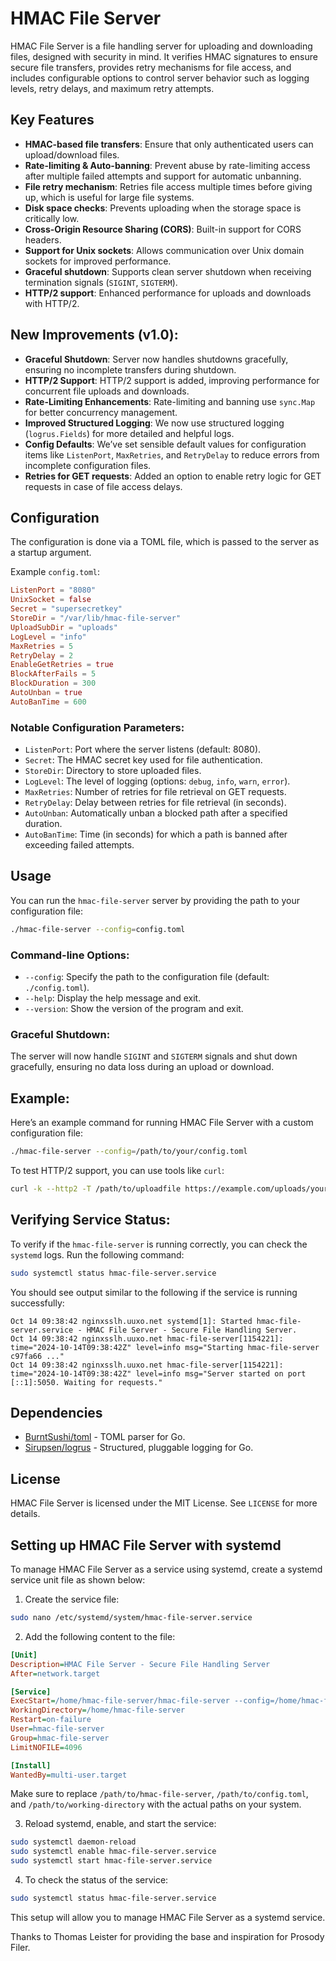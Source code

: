
# HMAC File Server

HMAC File Server is a file handling server for uploading and downloading files, designed with security in mind. It verifies HMAC signatures to ensure secure file transfers, provides retry mechanisms for file access, and includes configurable options to control server behavior such as logging levels, retry delays, and maximum retry attempts.

## Key Features
- **HMAC-based file transfers**: Ensure that only authenticated users can upload/download files.
- **Rate-limiting & Auto-banning**: Prevent abuse by rate-limiting access after multiple failed attempts and support for automatic unbanning.
- **File retry mechanism**: Retries file access multiple times before giving up, which is useful for large file systems.
- **Disk space checks**: Prevents uploading when the storage space is critically low.
- **Cross-Origin Resource Sharing (CORS)**: Built-in support for CORS headers.
- **Support for Unix sockets**: Allows communication over Unix domain sockets for improved performance.
- **Graceful shutdown**: Supports clean server shutdown when receiving termination signals (`SIGINT`, `SIGTERM`).
- **HTTP/2 support**: Enhanced performance for uploads and downloads with HTTP/2.

## New Improvements (v1.0):
- **Graceful Shutdown**: Server now handles shutdowns gracefully, ensuring no incomplete transfers during shutdown.
- **HTTP/2 Support**: HTTP/2 support is added, improving performance for concurrent file uploads and downloads.
- **Rate-Limiting Enhancements**: Rate-limiting and banning use `sync.Map` for better concurrency management.
- **Improved Structured Logging**: We now use structured logging (`logrus.Fields`) for more detailed and helpful logs.
- **Config Defaults**: We’ve set sensible default values for configuration items like `ListenPort`, `MaxRetries`, and `RetryDelay` to reduce errors from incomplete configuration files.
- **Retries for GET requests**: Added an option to enable retry logic for GET requests in case of file access delays.

## Configuration
The configuration is done via a TOML file, which is passed to the server as a startup argument.

Example `config.toml`:

```toml
ListenPort = "8080"
UnixSocket = false
Secret = "supersecretkey"
StoreDir = "/var/lib/hmac-file-server"
UploadSubDir = "uploads"
LogLevel = "info"
MaxRetries = 5
RetryDelay = 2
EnableGetRetries = true
BlockAfterFails = 5
BlockDuration = 300
AutoUnban = true
AutoBanTime = 600
```

### Notable Configuration Parameters:
- `ListenPort`: Port where the server listens (default: 8080).
- `Secret`: The HMAC secret key used for file authentication.
- `StoreDir`: Directory to store uploaded files.
- `LogLevel`: The level of logging (options: `debug`, `info`, `warn`, `error`).
- `MaxRetries`: Number of retries for file retrieval on GET requests.
- `RetryDelay`: Delay between retries for file retrieval (in seconds).
- `AutoUnban`: Automatically unban a blocked path after a specified duration.
- `AutoBanTime`: Time (in seconds) for which a path is banned after exceeding failed attempts.

## Usage
You can run the `hmac-file-server` server by providing the path to your configuration file:

```bash
./hmac-file-server --config=config.toml
```

### Command-line Options:
- `--config`: Specify the path to the configuration file (default: `./config.toml`).
- `--help`: Display the help message and exit.
- `--version`: Show the version of the program and exit.

### Graceful Shutdown:
The server will now handle `SIGINT` and `SIGTERM` signals and shut down gracefully, ensuring no data loss during an upload or download.

## Example:
Here’s an example command for running HMAC File Server with a custom configuration file:

```bash
./hmac-file-server --config=/path/to/your/config.toml
```

To test HTTP/2 support, you can use tools like `curl`:

```bash
curl -k --http2 -T /path/to/uploadfile https://example.com/uploads/yourfile
```

## Verifying Service Status:
To verify if the `hmac-file-server` is running correctly, you can check the `systemd` logs. Run the following command:

```bash
sudo systemctl status hmac-file-server.service
```

You should see output similar to the following if the service is running successfully:

```
Oct 14 09:38:42 nginxsslh.uuxo.net systemd[1]: Started hmac-file-server.service - HMAC File Server - Secure File Handling Server.
Oct 14 09:38:42 nginxsslh.uuxo.net hmac-file-server[1154221]: time="2024-10-14T09:38:42Z" level=info msg="Starting hmac-file-server c97fa66 ..."
Oct 14 09:38:42 nginxsslh.uuxo.net hmac-file-server[1154221]: time="2024-10-14T09:38:42Z" level=info msg="Server started on port [::1]:5050. Waiting for requests."
```

## Dependencies
- [BurntSushi/toml](https://github.com/BurntSushi/toml) - TOML parser for Go.
- [Sirupsen/logrus](https://github.com/sirupsen/logrus) - Structured, pluggable logging for Go.

## License
HMAC File Server is licensed under the MIT License. See `LICENSE` for more details.

## Setting up HMAC File Server with systemd

To manage HMAC File Server as a service using systemd, create a systemd service unit file as shown below:

1. Create the service file:

```bash
sudo nano /etc/systemd/system/hmac-file-server.service
```

2. Add the following content to the file:

```ini
[Unit]
Description=HMAC File Server - Secure File Handling Server
After=network.target

[Service]
ExecStart=/home/hmac-file-server/hmac-file-server --config=/home/hmac-file-server/config.toml
WorkingDirectory=/home/hmac-file-server
Restart=on-failure
User=hmac-file-server
Group=hmac-file-server
LimitNOFILE=4096

[Install]
WantedBy=multi-user.target
```

Make sure to replace `/path/to/hmac-file-server`, `/path/to/config.toml`, and `/path/to/working-directory` with the actual paths on your system.

3. Reload systemd, enable, and start the service:

```bash
sudo systemctl daemon-reload
sudo systemctl enable hmac-file-server.service
sudo systemctl start hmac-file-server.service
```

4. To check the status of the service:

```bash
sudo systemctl status hmac-file-server.service
```

This setup will allow you to manage HMAC File Server as a systemd service.

Thanks to Thomas Leister for providing the base and inspiration for Prosody Filer.
